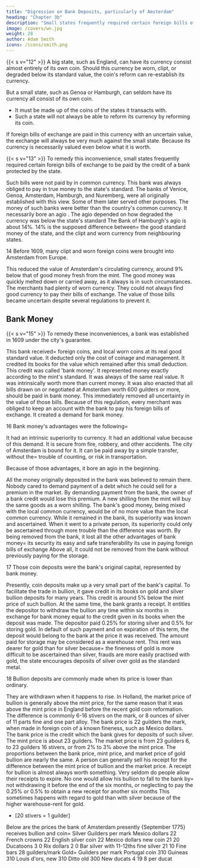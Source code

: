 ```yaml
---
title: "Digression on Bank Deposits, particularly of Amsterdam"
heading: "Chapter 3b"
description: "Small states frequently required certain foreign bills of exchange to be paid by the credit of a bank protected by the state"
image: /covers/wn.jpg
weight: 28
author: Adam Smith
icons: /icons/smith.png
--- 
```




{{< s v="12" >}} A big state, such as England, can have its currency consist almost entirely of its own coin. Should this currency be worn, clipt, or degraded below its standard value, the coin's reform can re-establish its currency.

But a small state, such as Genoa or Hamburgh, can seldom have its currency all consist of its own coin.
- It must be made up of the coins of the states it transacts with.
- Such a state will not always be able to reform its currency by reforming its coin.

If foreign bills of exchange are paid in this currency with an uncertain value, the exchange will always be very much against the small state.
    Because its currency is necessarily valued even below what it is worth.


{{< s v="13" >}} To remedy this inconvenience, small states frequently required certain foreign bills of exchange to be paid by the credit of a bank protected by the state.

Such bills were not paid by in common currency.
This bank was always obliged to pay in true money to the state's standard.
    The banks of Venice, Genoa, Amsterdam, Hamburgh, and Nuremberg, were all originally established with this view.
        Some of them later served other purposes.
The money of such banks were better than the country's common currency.
    It necessarily bore an agio .
The agio depended on how degraded the currency was below the state's standard
    The Bank of Hamburgh's agio is about 14%.
        14% is the supposed difference between= 
            the good standard money of the state, and
            the clipt and worn currency from neighbouring states.

14 Before 1609, many clipt and worn foreign coins were brought into Amsterdam from Europe.

This reduced the value of Amsterdam's circulating currency, around 9% below that of good money fresh from the mint.
The good money was quickly melted down or carried away, as it always is in such circumstances.
The merchants had plenty of worn currency.
    They could not always find good currency to pay their bills of exchange.
        The value of those bills became uncertain despite several regulations to prevent it.



## Bank Money

{{< s v="15" >}} To remedy these inconveniences, a bank was established in 1609 under the city's guarantee.

This bank received= 
    foreign coins, and
    local worn coins at its real good standard value.
It deducted only the cost of coinage and management.
It credited its books for the value which remained after this small deduction.
    This credit was called 'bank money'.
        It represented money exactly according to the mint's standard.
        It was always of the same real value.
        It was intrinsically worth more than current money.
It was also enacted that all bills drawn on or negotiated at Amsterdam worth 600 guilders or more, should be paid in bank money.
    This immediately removed all uncertainty in the value of those bills.
    Because of this regulation, every merchant was obliged to keep an account with the bank to pay his foreign bills of exchange.
    It created a demand for bank money.

16 Bank money's advantages were the following= 

It had an intrinsic superiority to currency.
It had an additional value because of this demand.
It is secure from fire, robbery, and other accidents.
The city of Amsterdam is bound for it.
It can be paid away by a simple transfer, without the= 
    trouble of counting, or
    risk in transportation.

Because of those advantages, it bore an agio in the beginning.

All the money originally deposited in the bank was believed to remain there.
    Nobody cared to demand payment of a debt which he could sell for a premium in the market.
    By demanding payment from the bank, the owner of a bank credit would lose this premium.
A new shilling from the mint will buy the same goods as a worn shilling.
    The bank's good money, being mixed with the local common currency, would be of no more value than the local common currency.
    While it remained in the bank, its superiority was known and ascertained.
    When it went to a private person, its superiority could only be ascertained through more trouble than the difference was worth.
By being removed from the bank, it lost all the other advantages of bank money= 
    its security
    its easy and safe transferability
    its use in paying foreign bills of exchange
Above all, it could not be removed from the bank without previously paying for the storage.

17 Those coin deposits were the bank's original capital, represented by bank money.

Presently, coin deposits make up a very small part of the bank's capital.
To facilitate the trade in bullion, it gave credit in its books on gold and silver bullion deposits for many years.
    This credit is around 5% below the mint price of such bullion.
At the same time, the bank grants a receipt.
    It entitles the depositor to withdraw the bullion any time within six months in exchange for bank money equal to the credit given in its books when the deposit was made.
    The depositor paid 0.25% for storing silver and 0.5% for storing gold.
In default of such payment and on expiration of this term, the deposit would belong to the bank at the price it was received.
    The amount paid for storage may be considered as a warehouse rent.
        This rent was dearer for gold than for silver because= 
            the fineness of gold is more difficult to be ascertained than silver,
            frauds are more easily practised with gold,
            the state encourages deposits of silver over gold as the standard metal.

18 Bullion deposits are commonly made when its price is lower than ordinary.

They are withdrawn when it happens to rise.
In Holland, the market price of bullion is generally above the mint price, for the same reason that it was above the mint price in England before the recent gold coin reformation.
    The difference is commonly 6-16 stivers on the mark, or 8 ounces of silver of 11 parts fine and one part alloy.
The bank price is 22 guilders the mark, when made in foreign coin of a known fineness, such as Mexico dollars.
    The bank price is the credit which the bank gives for deposits of such silver.
The mint price is about 23 guilders.
The market price is from 23 guilders 6, to 23 guilders 16 stivers, or from 2% to 3% above the mint price.
    The proportions between the bank price, mint price, and market price of gold bullion are nearly the same.
A person can generally sell his receipt for the difference between the mint price of bullion and the market price.
    A receipt for bullion is almost always worth something.
    Very seldom do people allow their receipts to expire.
No one would allow his bullion to fall to the bank by= 
    not withdrawing it before the end of the six months, or
    neglecting to pay the 0.25% or 0.5% to obtain a new receipt for another six months
This sometimes happens with regard to gold than with silver because of the higher warehouse-rent for gold.

* [20 stivers = 1 guilder]

Below are the prices the bank of Amsterdam presently {September 1775} receives bullion and coin= 
Silver Guilders per mark
Mexico dollars  22
French crowns   22
English silver coin     22
Mexico dollars new coin     21 20
Ducatoons   3 0
Rix dollars     2 0
Bar silver with 11-12ths fine silver    21 10
Fine bars   28 guilders/mark
Gold=  Guilders per mark
Portugal coin   310
Guineas     310
Louis d'ors, new    310
Ditto old   300
New ducats  4 19 8 per ducat


